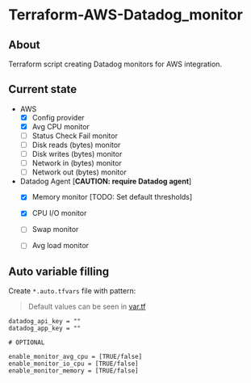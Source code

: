 # Terraform-AWS-Datadog_monitor

## About

Terraform script creating Datadog monitors for AWS integration.

## Current state

- AWS
    - [x] Config provider
    - [x] Avg CPU monitor
    - [ ] Status Check Fail monitor
    - [ ] Disk reads (bytes) monitor
    - [ ] Disk writes (bytes) monitor
    - [ ] Network in (bytes) monitor
    - [ ] Network out (bytes) monitor
- Datadog Agent [**CAUTION: require Datadog agent**]
    - [x] Memory monitor [TODO: Set default thresholds] 
    - [x] CPU I/O monitor
    - [ ] Swap monitor
    - [ ] Avg load monitor



## Auto variable filling

Create `*.auto.tfvars` file with pattern:
> Default values can be seen in [var.tf](var.tf)

```hcl
datadog_api_key = ""
datadog_app_key = ""

# OPTIONAL

enable_monitor_avg_cpu = [TRUE/false]
enable_monitor_io_cpu = [TRUE/false]
enable_monitor_memory = [TRUE/false]


```
